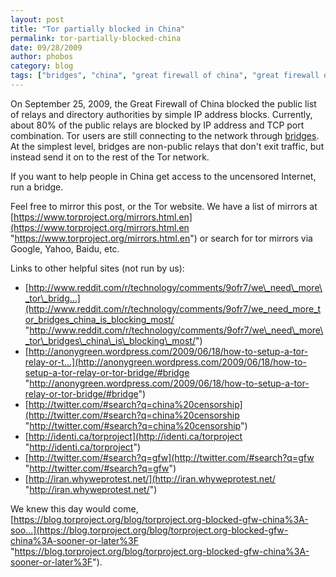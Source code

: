 ```yaml
---
layout: post
title: "Tor partially blocked in China"
permalink: tor-partially-blocked-china
date: 09/28/2009
author: phobos
category: blog
tags: ["bridges", "china", "great firewall of china", "great firewall of iran", "October 1", "tor blocked"]
---
```


On September 25, 2009, the Great Firewall of China blocked the public list of relays and directory authorities by simple IP address blocks. Currently, about 80% of the public relays are blocked by IP address and TCP port combination. Tor users are still connecting to the network through [bridges](https://www.torproject.org/bridges). At the simplest level, bridges are non-public relays that don't exit traffic, but instead send it on to the rest of the Tor network.

If you want to help people in China get access to the uncensored Internet, run a bridge.

Feel free to mirror this post, or the Tor website. We have a list of mirrors at [https://www.torproject.org/mirrors.html.en](https://www.torproject.org/mirrors.html.en "https://www.torproject.org/mirrors.html.en") or search for tor mirrors via Google, Yahoo, Baidu, etc.

Links to other helpful sites (not run by us):

- [http://www.reddit.com/r/technology/comments/9ofr7/we\_need\_more\_tor\_bridg...](http://www.reddit.com/r/technology/comments/9ofr7/we_need_more_tor_bridges_china_is_blocking_most/ "http://www.reddit.com/r/technology/comments/9ofr7/we\_need\_more\_tor\_bridges\_china\_is\_blocking\_most/")
- [http://anonygreen.wordpress.com/2009/06/18/how-to-setup-a-tor-relay-or-t...](http://anonygreen.wordpress.com/2009/06/18/how-to-setup-a-tor-relay-or-tor-bridge/#bridge "http://anonygreen.wordpress.com/2009/06/18/how-to-setup-a-tor-relay-or-tor-bridge/#bridge")
- [http://twitter.com/#search?q=china%20censorship](http://twitter.com/#search?q=china%20censorship "http://twitter.com/#search?q=china%20censorship")
- [http://identi.ca/torproject](http://identi.ca/torproject "http://identi.ca/torproject")
- [http://twitter.com/#search?q=gfw](http://twitter.com/#search?q=gfw "http://twitter.com/#search?q=gfw")
- [http://iran.whyweprotest.net/](http://iran.whyweprotest.net/ "http://iran.whyweprotest.net/")

We knew this day would come, [https://blog.torproject.org/blog/torproject.org-blocked-gfw-china%3A-soo...](https://blog.torproject.org/blog/torproject.org-blocked-gfw-china%3A-sooner-or-later%3F "https://blog.torproject.org/blog/torproject.org-blocked-gfw-china%3A-sooner-or-later%3F").

